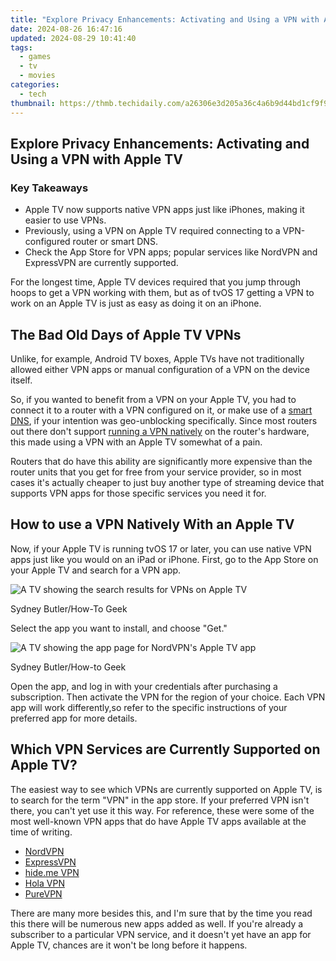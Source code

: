 ```yaml
---
title: "Explore Privacy Enhancements: Activating and Using a VPN with Apple TV"
date: 2024-08-26 16:47:16
updated: 2024-08-29 10:41:40
tags:
  - games
  - tv
  - movies
categories:
  - tech
thumbnail: https://thmb.techidaily.com/a26306e3d205a36c4a6b9d44bd1cf9f948f504e389465c9417b498ad1381c72e.jpg
---
```


## Explore Privacy Enhancements: Activating and Using a VPN with Apple TV

### Key Takeaways

* Apple TV now supports native VPN apps just like iPhones, making it easier to use VPNs.
* Previously, using a VPN on Apple TV required connecting to a VPN-configured router or smart DNS.
* Check the App Store for VPN apps; popular services like NordVPN and ExpressVPN are currently supported.

 For the longest time, Apple TV devices required that you jump through hoops to get a VPN working with them, but as of tvOS 17 getting a VPN to work on an Apple TV is just as easy as doing it on an iPhone.

## 

##  The Bad Old Days of Apple TV VPNs

 Unlike, for example, Android TV boxes, Apple TVs have not traditionally allowed either VPN apps or manual configuration of a VPN on the device itself.

 So, if you wanted to benefit from a VPN on your Apple TV, you had to connect it to a router with a VPN configured on it, or make use of a [smart DNS](https://eaxpv-info.techidaily.com/new-fine-tune-youtube-video-pacing-desktopmobile-for-2024/), if your intention was geo-unblocking specifically. Since most routers out there don't support [running a VPN natively](https://extra-lessons.techidaily.com/the-ultimate-guide-top-5-ways-to-record-audio-in-windows-11/) on the router's hardware, this made using a VPN with an Apple TV somewhat of a pain.

 Routers that do have this ability are significantly more expensive than the router units that you get for free from your service provider, so in most cases it's actually cheaper to just buy another type of streaming device that supports VPN apps for those specific services you need it for.

##  How to use a VPN Natively With an Apple TV

 Now, if your Apple TV is running tvOS 17 or later, you can use native VPN apps just like you would on an iPad or iPhone. First, go to the App Store on your Apple TV and search for a VPN app.

![A TV showing the search results for VPNs on Apple TV](https://static1.howtogeekimages.com/wordpress/wp-content/uploads/2024/02/1-2.jpg) 

Sydney Butler/How-To Geek

 Select the app you want to install, and choose "Get."

![A TV showing the app page for NordVPN's Apple TV app](https://static1.howtogeekimages.com/wordpress/wp-content/uploads/2024/02/2-2.jpg) 

Sydney Butler/How-to Geek

 Open the app, and log in with your credentials after purchasing a subscription. Then activate the VPN for the region of your choice. Each VPN app will work differently,so refer to the specific instructions of your preferred app for more details.

##  Which VPN Services are Currently Supported on Apple TV?

 The easiest way to see which VPNs are currently supported on Apple TV, is to search for the term "VPN" in the app store. If your preferred VPN isn't there, you can't yet use it this way. For reference, these were some of the most well-known VPN apps that do have Apple TV apps available at the time of writing.

* [NordVPN](https://screen-capture.techidaily.com/new-exploring-stardews-best-modifications-a-list-of-the-top-7/)
* [ExpressVPN](https://techno-recovery.techidaily.com/1722844260698-laptops-smartphones-and-books-oh-my/)
* [hide.me VPN](https://extra-skills.techidaily.com/new-picture-perfect-with-soundtracked-clips/)
* [Hola VPN](https://youtube-docs.techidaily.com/ed-unveiling-the-best-youtube-channel-titles-a-must-have-guide-for-vloggers-limit-to-156-characters/)
* [PureVPN](https://android-unlock.techidaily.com/top-15-apps-to-hack-wifi-password-on-samsung-galaxy-s23-ultra-by-drfone-android/)

 There are many more besides this, and I'm sure that by the time you read this there will be numerous new apps added as well. If you're already a subscriber to a particular VPN service, and it doesn't yet have an app for Apple TV, chances are it won't be long before it happens.

<ins class="adsbygoogle"
     style="display:block"
     data-ad-format="autorelaxed"
     data-ad-client="ca-pub-7571918770474297"
     data-ad-slot="1223367746"></ins>



<ins class="adsbygoogle"
     style="display:block"
     data-ad-client="ca-pub-7571918770474297"
     data-ad-slot="8358498916"
     data-ad-format="auto"
     data-full-width-responsive="true"></ins>

